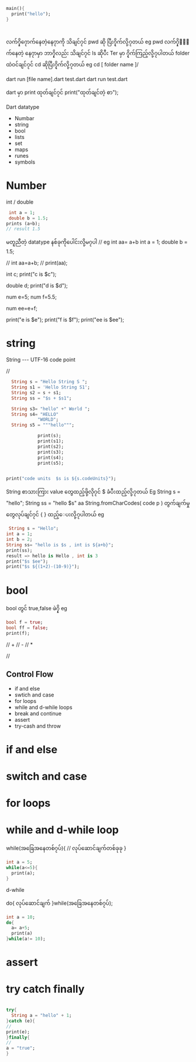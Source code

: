 ```dart
main(){
  print("hello");
}
```
#
  လက်၇ှိ၇ောက်နေတဲ့နေ၇ာကို သိချင်၇င် pwd  ဆို ပြီး၇ိုက်လို့၇တယ်
  eg pwd
  လက်၇ှိ၇ောက်နေတဲ့ နေ၇ာမှာ ဘာ၇ှိလည်း သိချင်၇င်  ls ဆိုပီး Ter မှာ ၇ိုက်ကြည့်လို့၇ပါတယ် 
  folder ထဲဝင်ချင်၇င် cd ဆိုပြီး၇ိုက်လို့၇တယ်
   eg cd [ folder name ]/

  
  dart run [file name].dart
   test.dart 
  dart run test.dart


  dart မှာ print ထုတ်ချင်၇င် print("ထုတ်ချင်တဲ့ စာ");

  Dart datatype
   - Numbar 
   - string
   - bool
   - lists
   - set 
   - maps
   - runes
   - symbols

 # Number 
  int / double
  ```dart
   int a = 1;
   double b = 1.5;
 prints (a+b);
  // result 1.5
  ```
   မတူညီတဲ့ datatype နစ်ခုကိုပေါင်းလို့မ၇ပါ 
  // eg int aa= a+b
int a = 1;
double b =  1.5;

// int aa=a+b;
// print(aa);

int c;
print("c is $c");

double d;
print("d is $d");

num e=5;
num f=5.5;

num ee=e+f;

print("e is $e");
print("f is $f");
print("ee is $ee");


  # string 

   String --- UTF-16 code point

  // 
```dart
  String s = "Hello String S ";
  String s1 = 'Hello String S1';
  String s2 = s + s1;
  String ss = "$s + $s1";

  String s3= "hello" +" World ";
  String s4= "HELLO" 
            "WORLD";
  String s5 = """hello""";

            print(s);
            print(s1);
            print(s2);
            print(s3);
            print(s4);
            print(s5);


print("code units  $s is ${s.codeUnits}");
```

         
         
String စာသားကြား value တွေထည့်ဖို့လို၇င် $ ခံပီးထည့်လို့၇တယ်
Eg String s = "hello";
 String ss = "hello $s"
 aa String.fromCharCodes( code p )
 တွက်ချက်မှုတွေလုပ်ချင်၇င် { } ထည့်ေပးလို့၇ပါတယ်
 eg
 ```dart
  String s = "Hello";
 int a = 1;
 int b = 2;
 String ss= "hello is $s , int is ${a+b}";
 print(ss);
 result => hello is Hello , int is 3
print("$s $ee");
print("$s ${(1+2)-(10-9)}");
```
# bool
bool တွင်  true,false ဖဲ၇ှိ
 eg 
 ```dart
bool f = true;
bool ff = false;
print(f);
```

 // +
 // -
 // *

 // 


 ## Control Flow
 - if and else
 - swtich and case
 - for loops
 - while and d-while loops
 - break and continue
 - assert
 - try-cash and throw

# if and else

# switch and case

# for loops

# while and d-while loop

while(အခြေအနေတစ်၇ပ်){
  // လုပ်ဆောင်ချက်တစ်ခုခု
}

```dart
int a = 5;
while(a<=5){
  print(a);
}
```

d-while 

do{
လုပ်ဆောင်ချက်
}while(အခြေအနေတစ်၇ပ်);

```dart
int a = 10;
do{
  a= a+5;
  print(a)
}while(a!= 10);
```

# assert

# try  catch  finally

```dart

try{
  String a = "hello" + 1;
}catch (e){
//
print(e);
}finally{
//
a = "true";
}

```


 